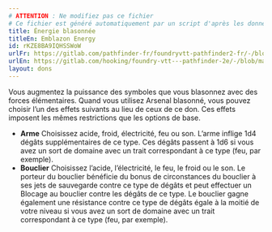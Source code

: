 ```yaml
---
# ATTENTION : Ne modifiez pas ce fichier
# Ce fichier est généré automatiquement par un script d'après les données du module Foundry VTT officiel et de sa traduction
title: Énergie blasonnée
titleEn: Emblazon Energy
id: rKZE8BA9IQHSSWoW
urlFr: https://gitlab.com/pathfinder-fr/foundryvtt-pathfinder2-fr/-/blob/master/data/feats/rKZE8BA9IQHSSWoW.htm
urlEn: https://gitlab.com/hooking/foundry-vtt---pathfinder-2e/-/blob/master/packs/data/feats.db/emblazon-energy.json
layout: dons
---
```

Vous augmentez la puissance des symboles que vous blasonnez avec des forces élémentaires. Quand vous utilisez Arsenal blasonné, vous pouvez choisir l’un des effets suivants au lieu de ceux de ce don. Ces effets imposent les mêmes restrictions que les options de base.

- **Arme** Choisissez acide, froid, électricité, feu ou son. L’arme inflige 1d4 dégâts supplémentaires de ce type. Ces dégâts passent à 1d6 si vous avez un sort de domaine avec un trait correspondant à ce type (feu, par exemple).
- **Bouclier** Choisissez l’acide, l’électricité, le feu, le froid ou le son. Le porteur du bouclier bénéficie du bonus de circonstances du bouclier à ses jets de sauvegarde contre ce type de dégâts et peut effectuer un Blocage au bouclier contre les dégâts de ce type. Le bouclier gagne également une résistance contre ce type de dégâts égale à la moitié de votre niveau si vous avez un sort de domaine avec un trait correspondant à ce type (feu, par exemple).
